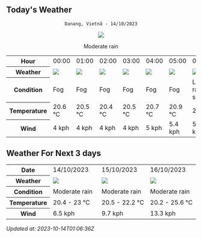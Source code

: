 ## Today's Weather
<div align="center">


`Danang, Vietnã - 14/10/2023`

<img src="https://cdn.weatherapi.com/weather/64x64/day/302.png"/>

Moderate rain

</div>


<table>
    <tr>
        <th>Hour</th>
        <td>00:00</td><td>01:00</td><td>02:00</td><td>03:00</td><td>04:00</td><td>05:00</td><td>06:00</td><td>07:00</td><td>08:00</td><td>09:00</td><td>10:00</td><td>11:00</td><td>12:00</td><td>13:00</td><td>14:00</td><td>15:00</td><td>16:00</td><td>17:00</td><td>18:00</td><td>19:00</td><td>20:00</td><td>21:00</td><td>22:00</td><td>23:00</td>
    </tr>
    <tr>
        <th>Weather</th>
        <td><img src="https://cdn.weatherapi.com/weather/64x64/night/248.png"></img></td><td><img src="https://cdn.weatherapi.com/weather/64x64/night/248.png"></img></td><td><img src="https://cdn.weatherapi.com/weather/64x64/night/248.png"></img></td><td><img src="https://cdn.weatherapi.com/weather/64x64/night/248.png"></img></td><td><img src="https://cdn.weatherapi.com/weather/64x64/night/248.png"></img></td><td><img src="https://cdn.weatherapi.com/weather/64x64/night/248.png"></img></td><td><img src="https://cdn.weatherapi.com/weather/64x64/day/353.png"></img></td><td><img src="https://cdn.weatherapi.com/weather/64x64/day/266.png"></img></td><td><img src="https://cdn.weatherapi.com/weather/64x64/day/353.png"></img></td><td><img src="https://cdn.weatherapi.com/weather/64x64/day/353.png"></img></td><td><img src="https://cdn.weatherapi.com/weather/64x64/day/353.png"></img></td><td><img src="https://cdn.weatherapi.com/weather/64x64/day/353.png"></img></td><td><img src="https://cdn.weatherapi.com/weather/64x64/day/353.png"></img></td><td><img src="https://cdn.weatherapi.com/weather/64x64/day/353.png"></img></td><td><img src="https://cdn.weatherapi.com/weather/64x64/day/353.png"></img></td><td><img src="https://cdn.weatherapi.com/weather/64x64/day/266.png"></img></td><td><img src="https://cdn.weatherapi.com/weather/64x64/day/353.png"></img></td><td><img src="https://cdn.weatherapi.com/weather/64x64/day/353.png"></img></td><td><img src="https://cdn.weatherapi.com/weather/64x64/night/353.png"></img></td><td><img src="https://cdn.weatherapi.com/weather/64x64/night/353.png"></img></td><td><img src="https://cdn.weatherapi.com/weather/64x64/night/353.png"></img></td><td><img src="https://cdn.weatherapi.com/weather/64x64/night/266.png"></img></td><td><img src="https://cdn.weatherapi.com/weather/64x64/night/248.png"></img></td><td><img src="https://cdn.weatherapi.com/weather/64x64/night/248.png"></img></td>
    </tr>
    <tr>
        <th>Condition</th>
        <td width="200px">Fog</td><td width="200px">Fog</td><td width="200px">Fog</td><td width="200px">Fog</td><td width="200px">Fog</td><td width="200px">Fog</td><td width="200px">Light rain shower</td><td width="200px">Light drizzle</td><td width="200px">Light rain shower</td><td width="200px">Light rain shower</td><td width="200px">Light rain shower</td><td width="200px">Light rain shower</td><td width="200px">Light rain shower</td><td width="200px">Light rain shower</td><td width="200px">Light rain shower</td><td width="200px">Light drizzle</td><td width="200px">Light rain shower</td><td width="200px">Light rain shower</td><td width="200px">Light rain shower</td><td width="200px">Light rain shower</td><td width="200px">Light rain shower</td><td width="200px">Light drizzle</td><td width="200px">Fog</td><td width="200px">Fog</td>
    </tr>
    <tr>
        <th>Temperature</th>
        <td>20.6 °C</td><td>20.5 °C</td><td>20.4 °C</td><td>20.5 °C</td><td>20.7 °C</td><td>20.9 °C</td><td>21 °C</td><td>21.2 °C</td><td>21.2 °C</td><td>21.4 °C</td><td>22.2 °C</td><td>22.7 °C</td><td>22.9 °C</td><td>23 °C</td><td>22.7 °C</td><td>22.4 °C</td><td>22.1 °C</td><td>21.8 °C</td><td>21.5 °C</td><td>21.3 °C</td><td>21.3 °C</td><td>21.2 °C</td><td>21.2 °C</td><td>21.2 °C</td>
    </tr>
    <tr>
        <th>Wind</th>
        <td>4 kph</td><td>4 kph</td><td>4 kph</td><td>4 kph</td><td>5 kph</td><td>5.4 kph</td><td>5.8 kph</td><td>5 kph</td><td>5 kph</td><td>4.7 kph</td><td>5.4 kph</td><td>5.4 kph</td><td>6.5 kph</td><td>6.5 kph</td><td>6.1 kph</td><td>5.4 kph</td><td>5.4 kph</td><td>5 kph</td><td>5.8 kph</td><td>5 kph</td><td>5 kph</td><td>5 kph</td><td>5 kph</td><td>4.7 kph</td>
    </tr>
</table>


## Weather For Next 3 days


<table>
    <tr>
        <th>Date</th>
        <td>14/10/2023</td><td>15/10/2023</td><td>16/10/2023</td>
    </tr>
    <tr>
        <th>Weather</th>
        <td><img src="https://cdn.weatherapi.com/weather/64x64/day/302.png"/></td><td><img src="https://cdn.weatherapi.com/weather/64x64/day/302.png"/></td><td><img src="https://cdn.weatherapi.com/weather/64x64/day/302.png"/></td>
    </tr>
    <tr>
        <th>Condition</th>
        <td width="200px">Moderate rain</td><td width="200px">Moderate rain</td><td width="200px">Moderate rain</td>
    </tr>
    <tr>
        <th>Temperature</th>
        <td>20.4 -  23 °C</td><td>20.5 -  22.2 °C</td><td>20.2 -  25.6 °C</td>
    </tr>
    <tr>
        <th>Wind</th>
        <td>6.5 kph</td><td>9.7 kph</td><td>13.3 kph</td>
    </tr>
</table>


*Updated at: 2023-10-14T01:06:36Z*